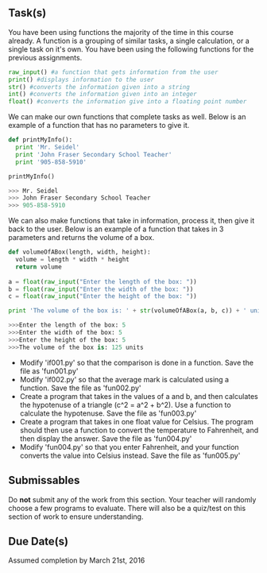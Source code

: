 Task(s)
-------
You have been using functions the majority of the time in this course already.  A function is a grouping of similar tasks, a single calculation, or a single task on it's own.  You have been using the following functions for the previous assignments.

```python
raw_input() #a function that gets information from the user
print() #displays information to the user
str() #converts the information given into a string
int() #converts the information given into an integer
float() #converts the information give into a floating point number
```

We can make our own functions that complete tasks as well.  Below is an example of a function that has no parameters to give it.

```python
def printMyInfo():
  print 'Mr. Seidel'
  print 'John Fraser Secondary School Teacher'
  print '905-858-5910'

printMyInfo()

>>> Mr. Seidel
>>> John Fraser Secondary School Teacher
>>> 905-858-5910
```

We can also make functions that take in information, process it, then give it back to the user.  Below is an example of a function that takes in 3 parameters and returns the volume of a box.

```python
def volumeOfABox(length, width, height):
  volume = length * width * height
  return volume
  
a = float(raw_input("Enter the length of the box: "))
b = float(raw_input("Enter the width of the box: "))
c = float(raw_input("Enter the height of the box: "))

print 'The volume of the box is: ' + str(volumeOfABox(a, b, c)) + ' units'

>>>Enter the length of the box: 5
>>>Enter the width of the box: 5
>>>Enter the height of the box: 5
>>>The volume of the box is: 125 units
```

* Modify 'if001.py' so that the comparison is done in a function.  Save the file as 'fun001.py'
* Modify 'if002.py' so that the average mark is calculated using a function.  Save the file as 'fun002.py'
* Create a program that takes in the values of a and b, and then calculates the hypotenuse of a triangle (c^2 = a^2 + b^2).  Use a function to calculate the hypotenuse. Save the file as 'fun003.py'
* Create a program that takes in one float value for Celsius.  The program should then use a function to convert the temperature to Fahrenheit, and then display the answer. Save the file as 'fun004.py'
* Modify 'fun004.py' so that you enter Fahrenheit, and your function converts the value into Celsius instead. Save the file as 'fun005.py'


Submissables
------------
Do **not** submit any of the work from this section.  Your teacher will randomly choose a few programs to evaluate.  There will also be a quiz/test on this section of work to ensure understanding.

Due Date(s)
----------
Assumed completion by March 21st, 2016
